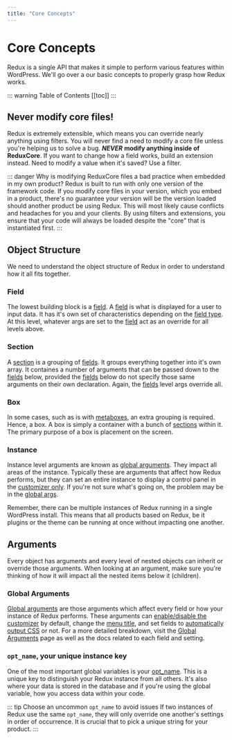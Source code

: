 ```yaml
---
title: "Core Concepts" 
---
```


# Core Concepts
Redux is a single API that makes it simple to perform various features within WordPress. We'll go over a our basic concepts 
to properly grasp how Redux works.

::: warning Table of Contents
[[toc]]
:::

## Never modify core files!
Redux is extremely extensible, which means you can override nearly anything using filters. You will never find a need to modify a core file unless you're helping us to solve a bug. 	__***NEVER***__ **modify anything inside of ReduxCore**. If you want to change how a field works, build an extension instead.  Need to modify a value when it's saved? Use a filter.

::: danger Why is modifying ReduxCore files a bad practice when embedded in my own product?
Redux is built to run with only one version of the framework code. If you modify core files in your version, which you 
embed in a product, there's no guarantee your version will be the version loaded should another product be using Redux. 
This will most likely cause conflicts and headaches for you and your clients. By using filters and extensions, you ensure that your code will always be loaded despite the "core" that is instantiated first.
:::

## Object Structure
We need to understand the object structure of Redux in order to understand how it all fits together.

### Field
The lowest building block is a [field](../../configuration/objects/field.md). A [field](../../configuration/objects/field.md) is what is displayed for a user to input data. It has it's own set of characteristics depending on the [field type](../../core-fields). At this level, whatever args are set to the [field](../../configuration/objects/field.md) act as an override for all levels above.

### Section
A [section](../../configuration/objects/section.md) is a grouping of [fields](../../configuration/objects/field.md). It groups everything together into it's own array. It containes a number of arguments that can be passed down to the [fields](../../configuration/objects/field.md) below, provided the [fields](../../configuration/objects/field.md) below do not specify those same arguments on their own declaration. Again, the [fields](../../configuration/objects/field.md) level args override all.

### Box
In some cases, such as is with [metaboxes](../../core-extensions/metaboxes-lite.md), an extra grouping is required. Hence, a box. A box is simply a container with a bunch of [sections](../../configuration/objects/section.md) within it. The primary purpose of a box is placement on the screen.

### Instance
Instance level arguments are known as [global arguments](../../configuration/global_arguments.md). They impact all areas of 
the instance. Typically these are arguments that affect how Redux performs, but they can set an entire instance to display
a control panel in the [customizer only](../../configuration/global_arguments.md#customizer-only). If you're not sure what's
going on, the problem may be in the [global args](../../configuration/global_arguments.md).

Remember, there can be multiple instances of Redux running in a single WordPress install. This means that all products based on Redux, be it plugins or the theme can be running at once without impacting one another.

## Arguments
Every object has arguments and every level of nested objects can inherit or override those arguments. When looking at an 
argument, make sure you're thinking of how it will impact all the nested items below it (children).

### Global Arguments
[Global arguments](../../configuration/global_arguments.md) are those arguments which affect every field or how your 
instance of Redux performs. These arguments can [enable/disable the customizer](../../configuration/global_arguments.md#customizer-only) 
by default, change the [menu title](../../configuration/global_arguments.md#menu-title), and set 
fields to [automatically output CSS](../../configuration/global_arguments.md#output) or not. For a more detailed breakdown, 
visit the [Global Arguments](../../configuration/global_arguments.md) page as well as the docs related to each field and setting.

### `opt_name`, your unique instance key
One of the most important global variables is your [opt_name](../../configuration/global_arguments.md#opt-name). This is a 
unique key to distinguish your Redux instance from all others. It's also where your data is stored in the database and 
if you're using the global variable, how you access data within your code.

::: tip Choose an uncommon `opt_name` to avoid issues
If two instances of Redux use the same `opt_name`, they will only override one another's settings in order of occurrence. 
It is crucial that to pick a unique string for your product.
:::
